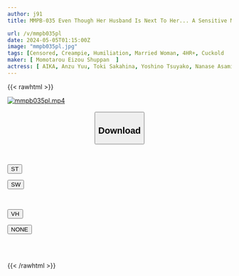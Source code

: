 ```yaml
---
author: j91
title: MMPB-035 Even Though Her Husband Is Next To Her... A Sensitive Married Woman Enjoys The Pleasure Of Sex At Night

url: /v/mmpb035pl
date: 2024-05-05T01:15:00Z
image: "mmpb035pl.jpg"
tags: [Censored, Creampie, Humiliation, Married Woman, 4HR+, Cuckold	]
maker: [ Momotarou Eizou Shuppan  ]
actress: [ AIKA, Anzu Yuu, Toki Sakahina, Yoshino Tsuyako, Nanase Asami ,Saeki Haruna ,Isshoku Marina ,Matsushita Miyuki, Kuraki Shiori ]
---
```



{{< rawhtml >}}

<div class="video" data-videoid="P76GJ8qYmafbvK">
    <a href="javascript:;">
        <img src="/v/mmpb035pl/mmpb035pl.jpg" width="WIDTH" height="HEIGHT" alt="mmpb035pl.mp4" loading="lazy">
    </a>
</div>

<script type="text/javascript" src="https://j91.asia/asset/on-demand-st.js"></script>

<br>
  <link rel="stylesheet" href="https://j91.asia/asset/bs5.css">
  
  <center>
  <button class="btn btn-primary" type="button" data-bs-toggle="collapse" data-bs-target=".multi-collapse" aria-expanded="false" aria-controls="multiCollapseExample1 multiCollapseExample2"><h2>Download</h2></button></center>
</p>
<div class="row">
  <div class="col">
    <div class="collapse multi-collapse" id="multiCollapseExample1">
      <div class="card card-body">
	      	      <br>
<div class="buttons">  
<p><a href="https://streamtape.to/v/P76GJ8qYmafbvK" target="_blank"><button class="btn-hover color-3"><i class="fa fa-download"></i> ST</button></a></p>
<p><a href="https://asnwish.com/m99txntlgt6n" target="_blank"><button class="btn-hover color-2"><i class="fa fa-download"></i> SW</button></a></p></div>
    </div>
  </div>
</div>
  <div class="col">
    <div class="collapse multi-collapse" id="multiCollapseExample2">
      <div class="card card-body">
	      <br>
<div class="buttons">
<p><a href="https://vidhidevip.com/file/pf2cfgpwyywq"><button class="btn-hover color-8"><i class="fa fa-download"></i> VH</button></a></p>
<p><a href="javascript:;"><button class="btn-hover color-9"><i class="fa fa-download"></i> NONE</button></a></p></div>
<br><br>
      </div>
    </div>
  </div>
</div>

{{< /rawhtml >}}
